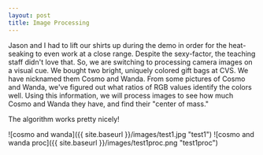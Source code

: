 ```yaml
---
layout: post
title: Image Processing
---
```


Jason and I had to lift our shirts up during the demo in order for the heat-seaking to even work at a close range. Despite the sexy-factor, the teaching staff didn't love that. So, we are switching to processing camera images on a visual cue. We bought two bright, uniquely colored gift bags at CVS. We have nicknamed them Cosmo and Wanda. From some pictures of Cosmo and Wanda, we've figured out what ratios of RGB values identify the colors well. Using this information, we will process images to see how much Cosmo and Wanda they have, and find their "center of mass." 

The algorithm works pretty nicely!

![cosmo and wanda]({{ site.baseurl }}/images/test1.jpg "test1")
![cosmo and wanda proc]({{ site.baseurl }}/images/test1proc.png "test1proc")
